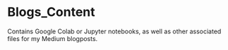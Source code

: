# Blogs_Content
Contains Google Colab or Jupyter notebooks, as well as other associated files for my Medium blogposts. 
